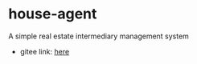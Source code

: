 # house-agent
A simple real estate intermediary management system

- gitee link: [here](https://gitee.com/jimouchen/house-agent)
